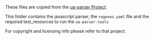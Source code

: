 These files are copied from the [ua-parser Project](https://github.com/tobie/ua-parser).

This folder contains the javascript parser, the `regexes.yaml` file and the required test_resources to run the `ua-parser-tools`

For copyright and licensing info please refer to that project.
